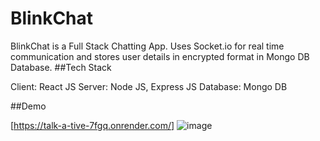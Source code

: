 # BlinkChat

BlinkChat is a Full Stack Chatting App. Uses Socket.io for real time communication and stores user details in encrypted format in Mongo DB Database.
##Tech Stack

Client: React JS
Server: Node JS, Express JS
Database: Mongo DB

##Demo

[https://talk-a-tive-7fgq.onrender.com/]
![image](https://github.com/user-attachments/assets/e6eace33-a5f2-4443-816c-6fb30d836860)

